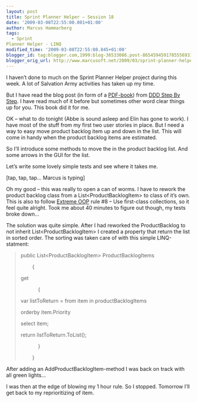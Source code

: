 ```yaml
---
layout: post
title: Sprint Planner Helper – Session 18
date: '2009-03-08T22:55:00.001+01:00'
author: Marcus Hammarberg
tags:
  - Sprint
Planner Helper - LINQ
modified_time: '2009-03-08T22:55:08.845+01:00'
blogger_id: tag:blogger.com,1999:blog-36533086.post-8654594591785556931
blogger_orig_url: http://www.marcusoft.net/2009/03/sprint-planner-helper-session-18.html
---
```



I haven’t done to much on the Sprint Planner Helper project during this
week. A lot of Salvation Army activities has taken up my time.

But I have read the blog post (in form of a
<a href="http://dddstepbystep.com/r.ashx?2" target="_blank">PDF-book</a>)
from
<a href="http://dddstepbystep.com" target="_blank">DDD Step By Step</a>.
I have read much of it before but sometimes other word clear things up
for you. This book did it for me.

OK – what to do tonight (Abbe is sound asleep and Elin has gone to
work). I have most of the stuff from my first two user stories in place.
But I need a way to easy move product backlog item up and down in the
list. This will come in handy when the product backlog items are
estimated.

So I’ll introduce some methods to move the in the product backlog list.
And some arrows in the GUI for the list.

Let’s write some lovely simple tests and see where it takes me.

\[tap, tap, tap… Marcus is typing\]

Oh my good – this was really to open a can of worms. I have to rework
the product backlog class from a List\<ProductBacklogItem\> to class of
it’s own. This is also to follow
<a href="http://milano-xpug.pbwiki.com/f/10080616-extreme-oop.pdf"
target="_blank">Extreme OOP</a> rule \#8 – Use first-class collections,
so it feel quite alright.
Took me about 40 minutes to figure out though, my tests broke down…

The solution was quite simple. After I had reworked the ProductBacklog
to not inherit List\<ProductBacklogItem\> I created a property that
return the list in sorted order. The sorting was taken care of with this
simple LINQ-statment:

> public List\<ProductBacklogItem\> ProductBacklogItems
>
>         {
>
> get
>
>             {
>
> var listToReturn = from item in productBacklogItems
>
> orderby item.Priority
>
> select item;
>
> return listToReturn.ToList();
>
>             }
>
>         }

After adding an AddProductBacklogItem-method I was back on track with
all green lights…

I was then at the edge of blowing my 1 hour rule. So I stopped. Tomorrow
I’ll get back to my reprioritizing of item.
